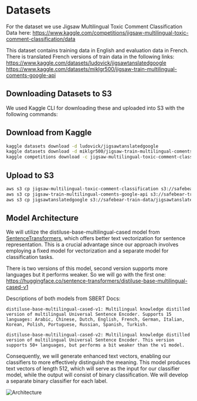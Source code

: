 # Datasets

For the dataset we use Jigsaw Multilingual Toxic Comment Classification Data here:
<https://www.kaggle.com/competitions/jigsaw-multilingual-toxic-comment-classification/data>

This dataset contains training data in English and evaluation data in French.
There is translated French versions of train data in the following links:
<https://www.kaggle.com/datasets/ludovick/jigsawtanslatedgoogle>
<https://www.kaggle.com/datasets/miklgr500/jigsaw-train-multilingual-coments-google-api>

## Downloading Datasets to S3

We used Kaggle CLI for downloading these and uploaded into S3 with the following commands:

## Download from Kaggle

```sh
kaggle datasets download -d ludovick/jigsawtanslatedgoogle
kaggle datasets download -d miklgr500/jigsaw-train-multilingual-coments-google-api
kaggle competitions download -c jigsaw-multilingual-toxic-comment-classification
```

## Upload to S3

```sh
aws s3 cp jigsaw-multilingual-toxic-comment-classification s3://safebear-train-data/jigsaw-multilingual-toxic-comment-classification --recursive --profile nuage-dev
aws s3 cp jigsaw-train-multilingual-coments-google-api s3://safebear-train-data/jigsaw-train-multilingual-coments-google-api --recursive --profile nuage-dev
aws s3 cp jigsawtanslatedgoogle s3://safebear-train-data/jigsawtanslatedgoogle --recursive --profile nuage-dev
```

## Model Architecture

We will utilize the distiluse-base-multilingual-cased model from [SentenceTransformers](https://www.sbert.net/examples/training/multilingual/README.html), which offers better text vectorization for sentence representation. This is a crucial advantage since our approach involves employing a fixed model for vectorization and a separate model for classification tasks.

There is two versions of this model, second version supports more languages but it performs weaker. So we will go with the first one:
<https://huggingface.co/sentence-transformers/distiluse-base-multilingual-cased-v1>

Descriptions of both models from SBERT Docs:

```text
distiluse-base-multilingual-cased-v1: Multilingual knowledge distilled version of multilingual Universal Sentence Encoder. Supports 15 languages: Arabic, Chinese, Dutch, English, French, German, Italian, Korean, Polish, Portuguese, Russian, Spanish, Turkish.

distiluse-base-multilingual-cased-v2: Multilingual knowledge distilled version of multilingual Universal Sentence Encoder. This version supports 50+ languages, but performs a bit weaker than the v1 model.
```

Consequently, we will generate enhanced text vectors, enabling our classifiers to more effectively distinguish the meaning. This model produces text vectors of length 512, which will serve as the input for our classifier model, while the output will consist of binary classification. We will develop a separate binary classifier for each label.

![Architecture](../../../docs/model_architecture.png)
